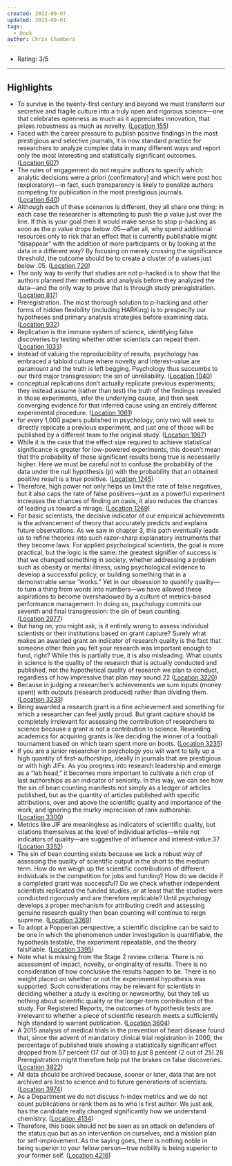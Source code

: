 ```yaml
---
created: 2022-09-07
updated: 2023-09-01
tags:
  - book
author: Chris Chambers
---
```

- Rating: 3/5

---

## Highlights
- To survive in the twenty-first century and beyond we must transform our secretive and fragile culture into a truly open and rigorous science—one that celebrates openness as much as it appreciates innovation, that prizes robustness as much as novelty. ([Location 155](https://readwise.io/to_kindle?action=open&asin=B01M3XA3W1&location=155))
- Faced with the career pressure to publish positive findings in the most prestigious and selective journals, it is now standard practice for researchers to analyze complex data in many different ways and report only the most interesting and statistically significant outcomes. ([Location 607](https://readwise.io/to_kindle?action=open&asin=B01M3XA3W1&location=607))
- The rules of engagement do not require authors to specify which analytic decisions were a priori (confirmatory) and which were post hoc (exploratory)—in fact, such transparency is likely to penalize authors competing for publication in the most prestigious journals. ([Location 640](https://readwise.io/to_kindle?action=open&asin=B01M3XA3W1&location=640))
- Although each of these scenarios is different, they all share one thing: in each case the researcher is attempting to push the p value just over the line. If this is your goal then it would make sense to stop p-hacking as soon as the p value drops below .05—after all, why spend additional resources only to risk that an effect that is currently publishable might “disappear” with the addition of more participants or by looking at the data in a different way? By focusing on merely crossing the significance threshold, the outcome should be to create a cluster of p values just below .05. ([Location 720](https://readwise.io/to_kindle?action=open&asin=B01M3XA3W1&location=720))
- The only way to verify that studies are not p-hacked is to show that the authors planned their methods and analysis before they analyzed the data—and the only way to prove that is through study preregistration. ([Location 817](https://readwise.io/to_kindle?action=open&asin=B01M3XA3W1&location=817))
- Preregistration. The most thorough solution to p-hacking and other forms of hidden flexibility (including HARKing) is to prespecify our hypotheses and primary analysis strategies before examining data. ([Location 932](https://readwise.io/to_kindle?action=open&asin=B01M3XA3W1&location=932))
- Replication is the immune system of science, identifying false discoveries by testing whether other scientists can repeat them. ([Location 1033](https://readwise.io/to_kindle?action=open&asin=B01M3XA3W1&location=1033))
- Instead of valuing the reproducibility of results, psychology has embraced a tabloid culture where novelty and interest-value are paramount and the truth is left begging. Psychology thus succumbs to our third major transgression: the sin of unreliability. ([Location 1040](https://readwise.io/to_kindle?action=open&asin=B01M3XA3W1&location=1040))
- conceptual replications don’t actually replicate previous experiments; they instead assume (rather than test) the truth of the findings revealed in those experiments, infer the underlying cause, and then seek converging evidence for that inferred cause using an entirely different experimental procedure. ([Location 1061](https://readwise.io/to_kindle?action=open&asin=B01M3XA3W1&location=1061))
- for every 1,000 papers published in psychology, only two will seek to directly replicate a previous experiment, and just one of those will be published by a different team to the original study. ([Location 1087](https://readwise.io/to_kindle?action=open&asin=B01M3XA3W1&location=1087))
- While it is the case that the effect size required to achieve statistical significance is greater for low-powered experiments, this doesn’t mean that the probability of those significant results being true is necessarily higher. Here we must be careful not to confuse the probability of the data under the null hypothesis (p) with the probability that an obtained positive result is a true positive. ([Location 1245](https://readwise.io/to_kindle?action=open&asin=B01M3XA3W1&location=1245))
- Therefore, high power not only helps us limit the rate of false negatives, but it also caps the rate of false positives—just as a powerful experiment increases the chances of finding an oasis, it also reduces the chances of leading us toward a mirage. ([Location 1269](https://readwise.io/to_kindle?action=open&asin=B01M3XA3W1&location=1269))
- For basic scientists, the decisive indicator of our empirical achievements is the advancement of theory that accurately predicts and explains future observations. As we saw in chapter 3, this path eventually leads us to refine theories into such razor-sharp explanatory instruments that they become laws. For applied psychological scientists, the goal is more practical, but the logic is the same: the greatest signifier of success is that we changed something in society, whether addressing a problem such as obesity or mental illness, using psychological evidence to develop a successful policy, or building something that in a demonstrable sense “works.” Yet in our obsession to quantify quality—to turn a thing from words into numbers—we have allowed these aspirations to become overshadowed by a culture of metrics-based performance management. In doing so, psychology commits our seventh and final transgression: the sin of bean counting. ([Location 2977](https://readwise.io/to_kindle?action=open&asin=B01M3XA3W1&location=2977))
- But hang on, you might ask, is it entirely wrong to assess individual scientists or their institutions based on grant capture? Surely what makes an awarded grant an indicator of research quality is the fact that someone other than you felt your research was important enough to fund, right? While this is partially true, it is also misleading. What counts in science is the quality of the research that is actually conducted and published, not the hypothetical quality of research we plan to conduct, regardless of how impressive that plan may sound.22 ([Location 3220](https://readwise.io/to_kindle?action=open&asin=B01M3XA3W1&location=3220))
- Because in judging a researcher’s achievements we sum inputs (money spent) with outputs (research produced) rather than dividing them. ([Location 3233](https://readwise.io/to_kindle?action=open&asin=B01M3XA3W1&location=3233))
- Being awarded a research grant is a fine achievement and something for which a researcher can feel justly proud. But grant capture should be completely irrelevant for assessing the contribution of researchers to science because a grant is not a contribution to science. Rewarding academics for acquiring grants is like deciding the winner of a football tournament based on which team spent more on boots. ([Location 3235](https://readwise.io/to_kindle?action=open&asin=B01M3XA3W1&location=3235))
- If you are a junior researcher in psychology you will want to tally up a high quantity of first-authorships, ideally in journals that are prestigious or with high JIFs. As you progress into research leadership and emerge as a “lab head,” it becomes more important to cultivate a rich crop of last authorships as an indicator of seniority. In this way, we can see how the sin of bean counting manifests not simply as a ledger of articles published, but as the quantity of articles published with specific attributions, over and above the scientific quality and importance of the work, and ignoring the murky imprecision of rank authorship. ([Location 3300](https://readwise.io/to_kindle?action=open&asin=B01M3XA3W1&location=3300))
- Metrics like JIF are meaningless as indicators of scientific quality, but citations themselves at the level of individual articles—while not indicators of quality—are suggestive of influence and interest-value.37 ([Location 3352](https://readwise.io/to_kindle?action=open&asin=B01M3XA3W1&location=3352))
- The sin of bean counting exists because we lack a robust way of assessing the quality of scientific output in the short to the medium term. How do we weigh up the scientific contributions of different individuals in the competition for jobs and funding? How do we decide if a completed grant was successful? Do we check whether independent scientists replicated the funded studies, or at least that the studies were conducted rigorously and are therefore replicable? Until psychology develops a proper mechanism for attributing credit and assessing genuine research quality then bean counting will continue to reign supreme. ([Location 3369](https://readwise.io/to_kindle?action=open&asin=B01M3XA3W1&location=3369))
- To adopt a Popperian perspective, a scientific discipline can be said to be one in which the phenomenon under investigation is quantifiable, the hypothesis testable, the experiment repeatable, and the theory falsifiable. ([Location 3395](https://readwise.io/to_kindle?action=open&asin=B01M3XA3W1&location=3395))
- Note what is missing from the Stage 2 review criteria. There is no assessment of impact, novelty, or originality of results. There is no consideration of how conclusive the results happen to be. There is no weight placed on whether or not the experimental hypothesis was supported. Such considerations may be relevant for scientists in deciding whether a study is exciting or newsworthy, but they tell us nothing about scientific quality or the longer-term contribution of the study. For Registered Reports, the outcomes of hypothesis tests are irrelevant to whether a piece of scientific research meets a sufficiently high standard to warrant publication. ([Location 3604](https://readwise.io/to_kindle?action=open&asin=B01M3XA3W1&location=3604))
- A 2015 analysis of medical trials in the prevention of heart disease found that, since the advent of mandatory clinical trial registration in 2000, the percentage of published trials showing a statistically significant effect dropped from 57 percent (17 out of 30) to just 8 percent (2 out of 25).28 Preregistration might therefore help put the brakes on false discoveries. ([Location 3822](https://readwise.io/to_kindle?action=open&asin=B01M3XA3W1&location=3822))
- All data should be archived because, sooner or later, data that are not archived are lost to science and to future generations of scientists. ([Location 3974](https://readwise.io/to_kindle?action=open&asin=B01M3XA3W1&location=3974))
- As a Department we do not discuss h-index metrics and we do not count publications or rank them as to who is first author. We just ask, has the candidate really changed significantly how we understand chemistry. ([Location 4134](https://readwise.io/to_kindle?action=open&asin=B01M3XA3W1&location=4134))
- Therefore, this book should not be seen as an attack on defenders of the status quo but as an intervention on ourselves, and a mission plan for self-improvement. As the saying goes, there is nothing noble in being superior to your fellow person—true nobility is being superior to your former self. ([Location 4216](https://readwise.io/to_kindle?action=open&asin=B01M3XA3W1&location=4216))

